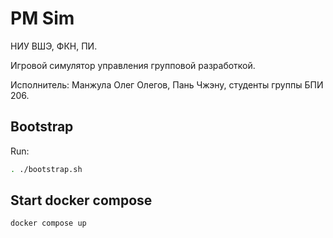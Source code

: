 <h1> PM Sim </h1>

НИУ ВШЭ, ФКН, ПИ.

Игровой симулятор управления групповой разработкой.

Исполнитель: Манжула Олег Олегов, Пань Чжэну, студенты группы БПИ 206.

## Bootstrap

Run:

```bash
. ./bootstrap.sh
```

## Start docker compose

```bash
docker compose up
```
